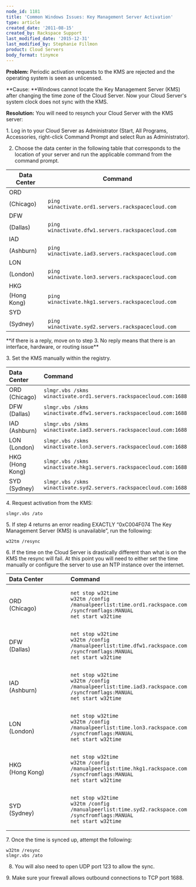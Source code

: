 ```yaml
---
node_id: 1181
title: 'Common Windows Issues: Key Management Server Activation'
type: article
created_date: '2011-08-15'
created_by: Rackspace Support
last_modified_date: '2015-12-31'
last_modified_by: Stephanie Fillmon
product: Cloud Servers
body_format: tinymce
---
```


**Problem:**  Periodic activation requests to the KMS are rejected and
the operating system is seen as unlicensed.

**Cause:  **Windows cannot locate the Key Management Server (KMS) after
changing the time zone of the Cloud Server.  Now your Cloud Server's
system clock does not sync with the KMS.

**Resolution:**  You will need to resynch your Cloud Server with the KMS
server:

1\.  Log in to your Cloud Server as Administrator (Start, All Programs,
Accessories, right-click Command Prompt and select Run as
Administrator).

2.  Choose the data center in the following table that corresponds to
the location of your server and run the applicable command from the
command prompt.

| Data Center | Command                                            |
|-------------|----------------------------------------------------|
| ORD
 (Chicago)    | `ping winactivate.ord1.servers.rackspacecloud.com` |
| DFW
 (Dallas)     | `ping winactivate.dfw1.servers.rackspacecloud.com` |
| IAD
 (Ashburn)    | `ping winactivate.iad3.servers.rackspacecloud.com` |
| LON
 (London)     | `ping winactivate.lon3.servers.rackspacecloud.com` |
| HKG
 (Hong Kong)  | `ping winactivate.hkg1.servers.rackspacecloud.com` |
| SYD
 (Sydney)     | `ping winactivate.syd2.servers.rackspacecloud.com` |

\*\*if there is a reply, move on to step 3.  No reply means that there
is an interface, hardware, or routing issue\*\*

3\.  Set the KMS manually within the registry.

<table>
<colgroup>
<col width="50%" />
<col width="50%" />
</colgroup>
<thead>
<tr class="header">
<th align="left">Data Center</th>
<th align="left">Command</th>
</tr>
</thead>
<tbody>
<tr class="odd">
<td align="left">ORD<br />
(Chicago)</td>
<td align="left"><code>slmgr.vbs /skms winactivate.ord1.servers.rackspacecloud.com:1688</code></td>
</tr>
<tr class="even">
<td align="left">DFW<br />
(Dallas)</td>
<td align="left"><div>
<code>slmgr.vbs /skms winactivate.dfw1.servers.rackspacecloud.com:1688</code>
</div></td>
</tr>
<tr class="odd">
<td align="left">IAD<br />
(Ashburn)</td>
<td align="left"><code>slmgr.vbs /skms winactivate.iad3.servers.rackspacecloud.com:1688</code></td>
</tr>
<tr class="even">
<td align="left">LON<br />
(London)</td>
<td align="left"><code>slmgr.vbs /skms winactivate.lon3.servers.rackspacecloud.com:1688</code></td>
</tr>
<tr class="odd">
<td align="left">HKG<br />
(Hong Kong)</td>
<td align="left"><code>slmgr.vbs /skms winactivate.hkg1.servers.rackspacecloud.com:1688</code></td>
</tr>
<tr class="even">
<td align="left">SYD<br />
(Sydney)</td>
<td align="left"><code>slmgr.vbs /skms winactivate.syd2.servers.rackspacecloud.com:1688</code></td>
</tr>
</tbody>
</table>

4\.     Request activation from the KMS:

    slmgr.vbs /ato

5\.     If step 4 returns an error reading EXACTLY &ldquo;0xC004F074 The Key
Management Server (KMS) is unavailable&rdquo;, run the following:

    w32tm /resync

6\.     If the time on the Cloud Server is drastically different than
what is on the KMS the resync will fail.  At this point you will need to
either set the time manually or configure the server to use an NTP
instance over the internet.

<table>
<colgroup>
<col width="50%" />
<col width="50%" />
</colgroup>
<thead>
<tr class="header">
<th align="left">Data Center</th>
<th align="left">Command</th>
</tr>
</thead>
<tbody>
<tr class="odd">
<td align="left">ORD<br />
(Chicago)</td>
<td align="left"><pre><code>net stop w32time
w32tm /config /manualpeerlist:time.ord1.rackspace.com /syncfromflags:MANUAL
net start w32time</code></pre></td>
</tr>
<tr class="even">
<td align="left">DFW<br />
(Dallas)</td>
<td align="left"><div>
<pre><code>net stop w32time
w32tm /config /manualpeerlist:time.dfw1.rackspace.com /syncfromflags:MANUAL
net start w32time</code></pre>
</div></td>
</tr>
<tr class="odd">
<td align="left">IAD<br />
(Ashburn)</td>
<td align="left"><pre><code>net stop w32time
w32tm /config /manualpeerlist:time.iad3.rackspace.com /syncfromflags:MANUAL
net start w32time</code></pre></td>
</tr>
<tr class="even">
<td align="left">LON<br />
(London)</td>
<td align="left"><pre><code>net stop w32time
w32tm /config /manualpeerlist:time.lon3.rackspace.com /syncfromflags:MANUAL
net start w32time</code></pre></td>
</tr>
<tr class="odd">
<td align="left">HKG<br />
(Hong Kong)</td>
<td align="left"><pre><code>net stop w32time
w32tm /config /manualpeerlist:time.hkg1.rackspace.com /syncfromflags:MANUAL
net start w32time</code></pre></td>
</tr>
<tr class="even">
<td align="left">SYD<br />
(Sydney)</td>
<td align="left"><pre><code>net stop w32time
w32tm /config /manualpeerlist:time.syd2.rackspace.com /syncfromflags:MANUAL
net start w32time</code></pre></td>
</tr>
</tbody>
</table>

7\.  Once the time is synced up, attempt the following:

    w32tm /resync
    slmgr.vbs /ato

8.  You will also need to open UDP port 123 to allow the sync.

9\.  Make sure your firewall allows outbound connections to TCP port
1688.

